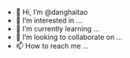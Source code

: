 - 👋 Hi, I’m @danghaitao
- 👀 I’m interested in ...
- 🌱 I’m currently learning ...
- 💞️ I’m looking to collaborate on ...
- 📫 How to reach me ...

<!---
danghaitao/danghaitao is a ✨ special ✨ repository because its `README.md` (this file) appears on your GitHub profile.
You can click the Preview link to take a look at your changes.
--->

